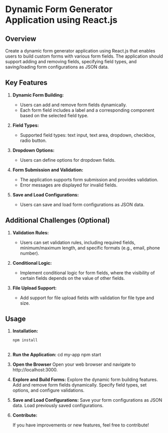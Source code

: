# Dynamic Form Generator Application using React.js

## Overview

Create a dynamic form generator application using React.js that enables users to build custom forms with various form fields. The application should support adding and removing fields, specifying field types, and saving/loading form configurations as JSON data.

## Key Features

1. **Dynamic Form Building:**
   - Users can add and remove form fields dynamically.
   - Each form field includes a label and a corresponding component based on the selected field type.

2. **Field Types:**
   - Supported field types: text input, text area, dropdown, checkbox, radio button.

3. **Dropdown Options:**
   - Users can define options for dropdown fields.

4. **Form Submission and Validation:**
   - The application supports form submission and provides validation.
   - Error messages are displayed for invalid fields.

5. **Save and Load Configurations:**
   - Users can save and load form configurations as JSON data.

## Additional Challenges (Optional)

1. **Validation Rules:**
   - Users can set validation rules, including required fields, minimum/maximum length, and specific formats (e.g., email, phone number).

2. **Conditional Logic:**
   - Implement conditional logic for form fields, where the visibility of certain fields depends on the value of other fields.

3. **File Upload Support:**
   - Add support for file upload fields with validation for file type and size.

## Usage

1. **Installation:**
   ```bash
   npm install
 
2. **Run the Application:**
   cd my-app
   npm start

3. **Open the Browser**
   Open your web browser and navigate to http://localhost:3000.

4. **Explore and Build Forms:**
    Explore the dynamic form building features.
    Add and remove form fields dynamically.
    Specify field types, set options, and configure validations.

5. **Save and Load Configurations:**
    Save your form configurations as JSON data.
    Load previously saved configurations.

6. **Contribute:**

    If you have improvements or new features, feel free to contribute!